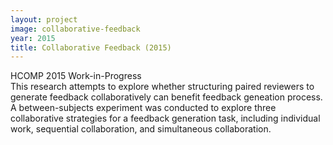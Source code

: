 ```yaml
---
layout: project
image: collaborative-feedback
year: 2015
title: Collaborative Feedback (2015)
---
```

<div class="metadata">HCOMP 2015 Work-in-Progress</div>
This research attempts to explore whether structuring paired reviewers to generate feedback collaboratively can benefit feedback geneation process. A between-subjects experiment was conducted to explore three collaborative strategies for a feedback generation task, including individual work, sequential collaboration, and simultaneous collaboration.